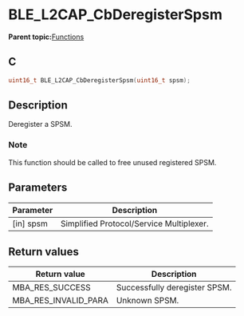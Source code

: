# BLE\_L2CAP\_CbDeregisterSpsm

**Parent topic:**[Functions](GUID-69398391-77B0-42FC-BD75-DA6ACFD647FD.md)

## C

```c
uint16_t BLE_L2CAP_CbDeregisterSpsm(uint16_t spsm);
```

## Description

Deregister a SPSM.

### Note

This function should be called to free unused registered SPSM.

## Parameters

|Parameter|Description|
|---------|-----------|
|\[in\] spsm|Simplified Protocol/Service Multiplexer.|

## Return values

|Return value|Description|
|------------|-----------|
|MBA\_RES\_SUCCESS|Successfully deregister SPSM.|
|MBA\_RES\_INVALID\_PARA|Unknown SPSM.|

